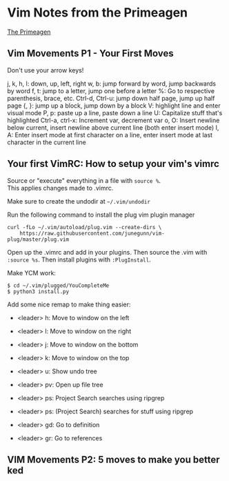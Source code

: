 # Vim Notes from the Primeagen
[The Primeagen](https://www.youtube.com/playlist?list=PLm323Lc7iSW9kRCuzB3J_h7vPjIDedplM)

## Vim Movements P1 - Your First Moves
Don't use your arrow keys!

j, k, h, l: down, up, left, right
w, b: jump forward by word, jump backwards by word
f, t: jump to a letter, jump one before a letter
%: Go to respective parenthesis, brace, etc.
Ctrl-d, Ctrl-u: jump down half page, jump up half page
{, }: jump up a block, jump down by a block
V: highlight line and enter visual mode
P, p: paste up a line, paste down a line
U: Capitalize stuff that's highlighted
Ctrl-a, ctrl-x: Increment var, decrement var
o, O: Insert newline below current, insert newline above current line (both enter insert mode)
I, A: Enter insert mode at first character on a line, enter insert mode at last character in the current line

## Your first VimRC: How to setup your vim's vimrc
Source or "execute" everything in a file with `source %`.  
This applies changes made to .vimrc.  

Make sure to create the undodir at `~/.vim/undodir`  

Run the following command to install the plug vim plugin manager
```console
curl -fLo ~/.vim/autoload/plug.vim --create-dirs \
    https://raw.githubusercontent.com/junegunn/vim-plug/master/plug.vim
```

Open up the .vimrc and add in your plugins.
Then source the .vim with `:source %s`.
Then install plugins with `:PlugInstall`.

Make YCM work:
```console
$ cd ~/.vim/plugged/YouCompleteMe
$ python3 install.py
```

Add some nice remap to make thing easier:
* \<leader\> h: Move to window on the left
* \<leader\> l: Move to window on the right
* \<leader\> j: Move to window on the bottom
* \<leader\> k: Move to window on the top

* \<leader\> u: Show undo tree

* \<leader\> pv: Open up file tree

* \<leader\> ps: Project Search searches using ripgrep

* \<leader\> ps: (Project Search) searches for stuff using ripgrep

* \<leader\> gd: Go to definition
* \<leader\> gr: Go to references  

## VIM Movements P2: 5 moves to make you better ked

